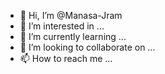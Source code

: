 - 👋 Hi, I’m @Manasa-Jram
- 👀 I’m interested in ...
- 🌱 I’m currently learning ...
- 💞️ I’m looking to collaborate on ...
- 📫 How to reach me ...

<!---
Manasa-Jram/Manasa-Jram is a ✨ special ✨ repository because its `README.md` (this file) appears on your GitHub profile.
You can click the Preview link to take a look at your changes.
--->
